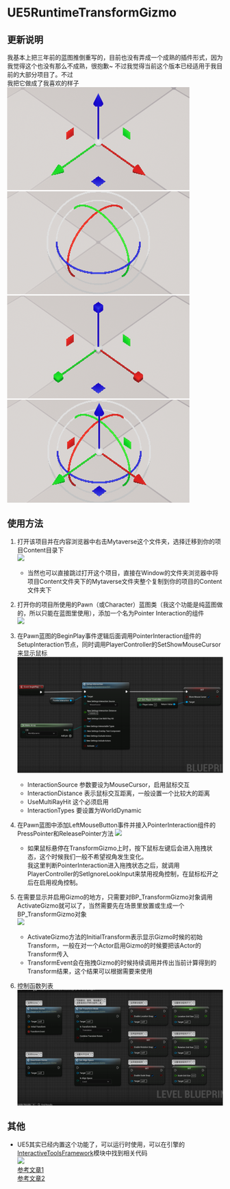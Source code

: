 # UE5RuntimeTransformGizmo

## 更新说明
我基本上把三年前的蓝图推倒重写的，目前也没有弄成一个成熟的插件形式，因为我觉得这个也没有那么不成熟，很抱歉~ 不过我觉得当前这个版本已经适用于我目前的大部分项目了。不过  
我把它做成了我喜欢的样子   
![](Documentation/Images/visual_translate.png)  
![](Documentation/Images/visual_rotate.png)  
![](Documentation/Images/visual_scale.png)  
![](Documentation/Images/visual_combined.png)  


## 使用方法
1. 打开该项目并在内容浏览器中右击Mytaverse这个文件夹，选择迁移到你的项目Content目录下  
![](Documentation/Images/migrate_content.png)  
    - 当然也可以直接跳过打开这个项目，直接在Window的文件夹浏览器中将项目Content文件夹下的Mytaverse文件夹整个复制到你的项目的Content文件夹下

2. 打开你的项目所使用的Pawn（或Character）蓝图类（我这个功能是纯蓝图做的，所以只能在蓝图里使用），添加一个名为Pointer Interaction的组件  
![](Documentation/Images/add_component.gif)

3. 在Pawn蓝图的BeginPlay事件逻辑后面调用PointerInteraction组件的SetupInteraction节点，同时调用PlayerController的SetShowMouseCursor来显示鼠标  
![](Documentation/Images/pawn_beginplay.png)
    - InteractionSource 参数要设为MouseCursor，启用鼠标交互
    - InteractionDistance 表示鼠标交互距离，一般设置一个比较大的距离
    - UseMultiRayHit 这个必须启用
    - InteractionTypes 要设置为WorldDynamic

4. 在Pawn蓝图中添加LeftMouseButton事件并接入PointerInteraction组件的PressPointer和ReleasePointer方法
![](Documentation/Images/mouse_click.png)
    - 如果鼠标悬停在TransformGizmo上时，按下鼠标左键后会进入拖拽状态，这个时候我们一般不希望视角发生变化。  
    我这里判断PointerInteraction进入拖拽状态之后，就调用PlayerController的SetIgnoreLookInput来禁用视角控制，在鼠标松开之后在启用视角控制。

5. 在需要显示并启用Gizmo的地方，只需要对BP_TransformGizmo对象调用ActivateGizmo就可以了，当然需要先在场景里放置或生成一个BP_TransformGizmo对象  
![](Documentation/Images/activate_gizmo.png)  
    - ActivateGizmo方法的InitialTransform表示显示Gizmo时候的初始Transform，一般在对一个Actor启用Gizmo的时候要把该Actor的Transform传入
    - TransformEvent会在拖拽Gizmo的时候持续调用并传出当前计算得到的Transform结果，这个结果可以根据需要来使用

6. 控制函数列表
![](Documentation/Images/control_api.png)

## 其他
- UE5其实已经内置这个功能了，可以运行时使用，可以在引擎的[InteractiveToolsFramework](https://github.com/EpicGames/UnrealEngine/tree/release/Engine/Source/Runtime/InteractiveToolsFramework)模块中找到相关代码  
![](https://images.squarespace-cdn.com/content/v1/574f72911d07c08c97939643/1608324621401-5CLYGEIS5S5GF1CNNS0M/ToolsFrameworkDemo_Gizmo.png?format=300w)  
[参考文章1](https://www.gradientspace.com/tutorials/2022/6/1/the-interactive-tools-framework-in-ue5)  
[参考文章2](https://www.gradientspace.com/tutorials/2021/01/19/the-interactive-tools-framework-in-ue426)

